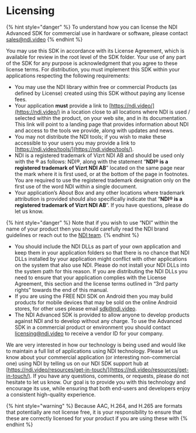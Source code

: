 # Licensing

{% hint style="danger" %}
To understand how you can license the NDI Advanced SDK for commercial use in hardware or software, please contact [sales@ndi.video](mailto:sales@ndi.video)
{% endhint %}

You may use this SDK in accordance with its License Agreement, which is available for review in the root level of the SDK folder. Your use of any part of the SDK for any purpose is acknowledgment that you agree to these license terms. For distribution, you must implement this SDK within your applications respecting the following requirements:

* You may use the NDI library within free or commercial Products (as defined by License) created using this SDK without paying any license fees.
* Your application **must** provide a link to [https://ndi.video/](https://ndi.video/) in a location close to all locations where NDI is used / selected within the product, on your web site, and in its documentation. This link will point to a landing page that provides information about NDI and access to the tools we provide, along with updates and news.
* You may not distribute the NDI tools; if you wish to make these accessible to your users you may provide a link to [https://ndi.video/tools/](https://ndi.video/tools/).
* NDI is a registered trademark of Vizrt NDI AB and should be used only with the ® as follows: NDI®, along with the statement “**NDI® is a registered trademark of Vizrt NDI AB**” located on the same page near the mark where it is first used, or at the bottom of the page in footnotes. You are required to use the registered trademark designation only on the first use of the word NDI within a single document.
* Your application’s About Box and any other locations where trademark attribution is provided should also specifically indicate that “**NDI® is a registered trademark of Vizrt NDI AB**”. If you have questions, please do let us know.

{% hint style="danger" %}
Note that if you wish to use “NDI” within the name of your product then you should carefully read the NDI brand guidelines or reach out to the [NDI team](https://ndi.video/resources/get-in-touch/).
{% endhint %}

* You should include the NDI DLLs as part of your own application and keep them in your application folders so that there is no chance that NDI DLLs installed by your application might conflict with other applications on the system that also use NDI. Please do not install your NDI DLLs into the system path for this reason. If you are distributing the NDI DLLs you need to ensure that your application complies with the License Agreement, this section and the license terms outlined in “3rd party rights” towards the end of this manual.
* If you are using the FREE NDI SDK on Android then you may build products for mobile devices that may be sold on the online Android stores, for other uses please email [sdk@ndi.video](mailto:sdk@ndi.video).
* The NDI Advanced SDK is provided to allow anyone to develop products against NDI and to develop without any charge. To use the Advanced SDK in a commercial product or environment you should contact [licensing@ndi.video](mailto:licensing@ndi.video) to receive a vendor ID for your company.

We are very interested in how our technology is being used and would like to maintain a full list of applications using NDI technology. Please let us know about your commercial application (or interesting non-commercial one) using NDI by telling us on our NDI SDK support hub at [https://ndi.video/resources/get-in-touch/](https://ndi.video/resources/get-in-touch/). If you have any questions, comments, or requests, please do not hesitate to let us know. Our goal is to provide you with this technology and encourage its use, while ensuring that both end-users and developers enjoy a consistent high-quality experience.

{% hint style="warning" %}
Because AAC, H.264, and H.265 are formats that potentially are not license free, it is your responsibility to ensure that these are correctly licensed for your product if you are using these with
{% endhint %}
